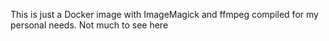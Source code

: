This is just a Docker image with ImageMagick and ffmpeg compiled for my personal needs. Not much to see here